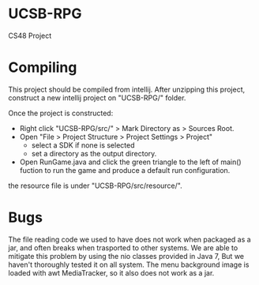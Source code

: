 # UCSB-RPG
CS48 Project

# Compiling

This project should be compiled from intellij. After unzipping this project, construct a new intellij project on "UCSB-RPG/" folder.

Once the project is constructed:
- Right click "UCSB-RPG/src/" > Mark Directory as > Sources Root. 
- Open "File > Project Structure > Project Settings > Project"
	- select a SDK if none is selected
	- set a directory as the output directory.
- Open RunGame.java and click the green triangle to the left of main() fuction to run the game and produce a default run configuration.

the resource file is under "UCSB-RPG/src/resource/".

# Bugs

The file reading code we used to have does not work when packaged as a jar, and often breaks when trasported to other systems. We are able to mitigate this problem by using the nio classes provided in Java 7, But we haven't thoroughly tested it on all system. The menu background image is loaded with awt MediaTracker, so it also does not work as a jar.